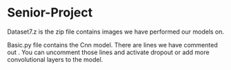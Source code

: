 # Senior-Project

Dataset7.z is the zip file contains images we have performed our models on.

Basic.py file contains the Cnn model. There are lines we have commented out . You can uncomment those lines and activate dropout or add more convolutional layers to the model.
